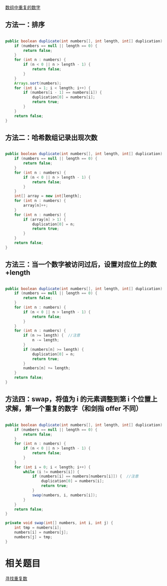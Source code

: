 [数组中重复的数字](https://www.nowcoder.com/practice/623a5ac0ea5b4e5f95552655361ae0a8?tpId=13&tqId=11203&tPage=1&rp=1&ru=/ta/coding-interviews&qru=/ta/coding-interviews/question-ranking) 

## 方法一：排序

```java

public boolean duplicate(int numbers[], int length, int[] duplication) {
    if (numbers == null || length == 0) {
        return false;
    }
    for (int n : numbers) {
        if (n < 0 || n > length - 1) {
            return false;
        }
    }
    Arrays.sort(numbers);
    for (int i = 1; i < length; i++) {
        if (numbers[i - 1] == numbers[i]) {
            duplication[0] = numbers[i];
            return true;
        }
    }
    return false;
}

```

## 方法二：哈希数组记录出现次数

```java

public boolean duplicate(int numbers[], int length, int[] duplication) {
    if (numbers == null || length == 0) {
        return false;
    }
    for (int n : numbers) {
        if (n < 0 || n > length - 1) {
            return false;
        }
    }
    int[] array = new int[length];
    for (int n : numbers) {
        array[n]++;
    }
    for (int n : numbers) {
        if (array[n] > 1) {
            duplication[0] = n;
            return true;
        }
    }
    return false;
}

```

## 方法三：当一个数字被访问过后，设置对应位上的数 +length

```java

public boolean duplicate(int numbers[], int length, int[] duplication) {
    if (numbers == null || length == 0) {
        return false;
    }
    for (int n : numbers) {
        if (n < 0 || n > length - 1) {
            return false;
        }
    }
    for (int n : numbers) {
        if (n >= length) {  //注意
            n -= length;
        }
        if (numbers[n] >= length) {
            duplication[0] = n;
            return true;
        }
        numbers[n] += length;
    }
    return false;
}

```

## 方法四：swap，将值为 i 的元素调整到第 i 个位置上求解，第一个重复的数字（和剑指 offer 不同）

```java

public boolean duplicate(int numbers[], int length, int[] duplication) {
    if (numbers == null || length == 0) {
        return false;
    }
    for (int n : numbers) {
        if (n < 0 || n > length - 1) {
            return false;
        }
    }
    for (int i = 0; i < length; i++) {
        while (i != numbers[i]) {
            if (numbers[i] == numbers[numbers[i]]) {  //注意
                duplication[0] = numbers[i];
                return true;
            }
            swap(numbers, i, numbers[i]);
        }
    }
    return false;
}

private void swap(int[] numbers, int i, int j) {
    int tmp = numbers[i];
    numbers[i] = numbers[j];
    numbers[j] = tmp;
}

```

# 相关题目

[寻找重复数](https://leetcode-cn.com/problems/find-the-duplicate-number/)
